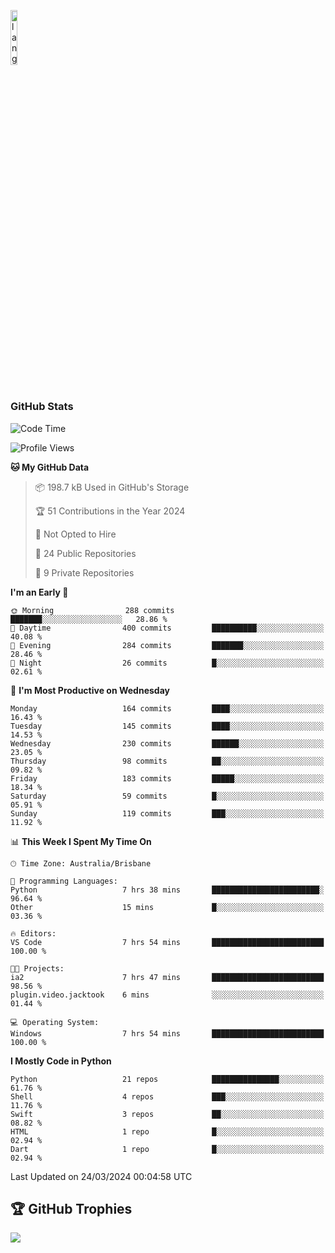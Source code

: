 <p align="left"><img width=15%" src="https://github.com/alansmathew/alansmathew/raw/master/lang.gif" alt="lang image here" /></p>

# <h3 align="left">GitHub Stats</h3>

<!--START_SECTION:waka-->
![Code Time](http://img.shields.io/badge/Code%20Time-345%20hrs%2010%20mins-blue)

![Profile Views](http://img.shields.io/badge/Profile%20Views-0-blue)

**🐱 My GitHub Data** 

> 📦 198.7 kB Used in GitHub's Storage 
 > 
> 🏆 51 Contributions in the Year 2024
 > 
> 🚫 Not Opted to Hire
 > 
> 📜 24 Public Repositories 
 > 
> 🔑 9 Private Repositories 
 > 
**I'm an Early 🐤** 

```text
🌞 Morning                288 commits         ███████░░░░░░░░░░░░░░░░░░   28.86 % 
🌆 Daytime                400 commits         ██████████░░░░░░░░░░░░░░░   40.08 % 
🌃 Evening                284 commits         ███████░░░░░░░░░░░░░░░░░░   28.46 % 
🌙 Night                  26 commits          █░░░░░░░░░░░░░░░░░░░░░░░░   02.61 % 
```
📅 **I'm Most Productive on Wednesday** 

```text
Monday                   164 commits         ████░░░░░░░░░░░░░░░░░░░░░   16.43 % 
Tuesday                  145 commits         ████░░░░░░░░░░░░░░░░░░░░░   14.53 % 
Wednesday                230 commits         ██████░░░░░░░░░░░░░░░░░░░   23.05 % 
Thursday                 98 commits          ██░░░░░░░░░░░░░░░░░░░░░░░   09.82 % 
Friday                   183 commits         █████░░░░░░░░░░░░░░░░░░░░   18.34 % 
Saturday                 59 commits          █░░░░░░░░░░░░░░░░░░░░░░░░   05.91 % 
Sunday                   119 commits         ███░░░░░░░░░░░░░░░░░░░░░░   11.92 % 
```


📊 **This Week I Spent My Time On** 

```text
🕑︎ Time Zone: Australia/Brisbane

💬 Programming Languages: 
Python                   7 hrs 38 mins       ████████████████████████░   96.64 % 
Other                    15 mins             █░░░░░░░░░░░░░░░░░░░░░░░░   03.36 % 

🔥 Editors: 
VS Code                  7 hrs 54 mins       █████████████████████████   100.00 % 

🐱‍💻 Projects: 
ia2                      7 hrs 47 mins       █████████████████████████   98.56 % 
plugin.video.jacktook    6 mins              ░░░░░░░░░░░░░░░░░░░░░░░░░   01.44 % 

💻 Operating System: 
Windows                  7 hrs 54 mins       █████████████████████████   100.00 % 
```

**I Mostly Code in Python** 

```text
Python                   21 repos            ███████████████░░░░░░░░░░   61.76 % 
Shell                    4 repos             ███░░░░░░░░░░░░░░░░░░░░░░   11.76 % 
Swift                    3 repos             ██░░░░░░░░░░░░░░░░░░░░░░░   08.82 % 
HTML                     1 repo              █░░░░░░░░░░░░░░░░░░░░░░░░   02.94 % 
Dart                     1 repo              █░░░░░░░░░░░░░░░░░░░░░░░░   02.94 % 
```




 Last Updated on 24/03/2024 00:04:58 UTC
<!--END_SECTION:waka-->

## 🏆 GitHub Trophies

![](https://github-profile-trophy.vercel.app/?username=samh06&theme=discord&no-frame=true&no-bg=false&margin-w=4)
